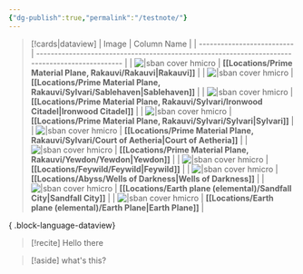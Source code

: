 ```yaml
---
{"dg-publish":true,"permalink":"/testnote/"}
---
```




> [!cards|dataview]
>  | Image                      | Column Name                                                                                     |
> | -------------------------- | ----------------------------------------------------------------------------------------------- |
> | ![\|sban cover hmicro](\-) | **[[Locations/Prime Material Plane, Rakauvi/Rakauvi\|Rakauvi]]**                             |
> | ![\|sban cover hmicro](\-) | **[[Locations/Prime Material Plane, Rakauvi/Sylvari/Sablehaven\|Sablehaven]]**               |
> | ![\|sban cover hmicro](\-) | **[[Locations/Prime Material Plane, Rakauvi/Sylvari/Ironwood Citadel\|Ironwood Citadel]]**   |
> | ![\|sban cover hmicro](\-) | **[[Locations/Prime Material Plane, Rakauvi/Sylvari/Sylvari\|Sylvari]]**                     |
> | ![\|sban cover hmicro](\-) | **[[Locations/Prime Material Plane, Rakauvi/Sylvari/Court of Aetheria\|Court of Aetheria]]** |
> | ![\|sban cover hmicro](\-) | **[[Locations/Prime Material Plane, Rakauvi/Yewdon/Yewdon\|Yewdon]]**                        |
> | ![\|sban cover hmicro](\-) | **[[Locations/Feywild/Feywild\|Feywild]]**                                                   |
> | ![\|sban cover hmicro](\-) | **[[Locations/Abyss/Wells of Darkness\|Wells of Darkness]]**                                 |
> | ![\|sban cover hmicro](\-) | **[[Locations/Earth plane (elemental)/Sandfall City\|Sandfall City]]**                       |
> | ![\|sban cover hmicro](\-) | **[[Locations/Earth plane (elemental)/Earth Plane\|Earth Plane]]**                           |
> 
{ .block-language-dataview}


> [!recite]
> Hello there

> [!aside]
> what's this?
> 